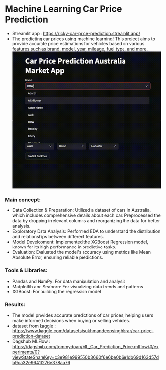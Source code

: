 # Machine Learning Car Price Prediction
* Streamlit app : https://ricky-car-price-prediction.streamlit.app/
* The predicting car prices using machine learning! This project aims to provide accurate price estimations for vehicles based on various features such as brand, model, year, mileage, fuel type, and more. 
![](https://github.com/RickyDoan/ML_Car_Prediction_Price/blob/main/car-pred.gif)
### Main concept:
* Data Collection & Preparation: Utilized a dataset of cars in Australia, which includes comprehensive details about each car. Preprocessed the data by dropping irrelevant columns and reorganizing the data for better analysis.
* Exploratory Data Analysis: Performed EDA to understand the distribution and relationships between different features.
* Model Development: Implemented the XGBoost Regression model, known for its high performance in predictive tasks.
* Evaluation: Evaluated the model's accuracy using metrics like Mean Absolute Error, ensuring reliable predictions.
### Tools & Libraries:
* Pandas and NumPy: For data manipulation and analysis
* Matplotlib and Seaborn: For visualizing data trends and patterns
* XGBoost: For building the regression model
### Results:
* The model provides accurate predictions of car prices, helping users make informed decisions when buying or selling vehicles.
* dataset from kaggle : https://www.kaggle.com/datasets/sukhmandeepsinghbrar/car-price-prediction-dataset
* Dagshub MLFlow : https://dagshub.com/tommydoan/ML_Car_Prediction_Price.mlflow/#/experiments/0?viewStateShareKey=c3e981e999550b3660f6e6be0b6e1db69d163d57db9ca32e96411276e378aa76
